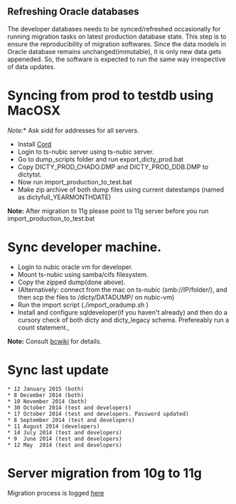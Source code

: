 ## Refreshing Oracle databases
The developer databases needs to be synced/refreshed occasionally for running
migration tasks on latest production database state. This step is to ensure the
reproducibility of migration softwares. Since the data models in Oracle
database remains unchanged(immutable), it is only new data gets appeneded.  So,
the software is expected to run the same way irrespective of data updates.


# Syncing from prod to testdb using MacOSX
*Note:** Ask sidd for addresses for all servers.

* Install [Cord](http://cord.sourceforge.net/)
* Login to ts-nubic server using ts-nubic server.
* Go to dump_scripts folder and run export_dicty_prod.bat
* Copy DICTY_PROD_CHADO.DMP and DICTY_PROD_DDB.DMP to dictytst.
* Now run import_production_to_test.bat
* Make zip archive of both dump files using current datestamps (named as dictyfull_YEARMONTHDATE)

**Note:** After migration to 11g please point to 11g server before you run import_production_to_test.bat

# Sync developer machine.
* Login to nubic oracle vm for developer.
* Mount ts-nubic using samba/cifs filesystem.
* Copy the zipped dump(done above).
* (Alternatively: connect from the mac on ts-nubic (smb://IP/folder/), and then scp the files to /dicty/DATADUMP/ on nubic-vm)
* Run the import script (./import_oradump.sh )
* Install and configure sqldeveloper(if you haven't already) and then do a cursory check of both dicty and dicty_legacy schema.
  Prefereably run a count statement.,

**Note:** Consult [bcwiki](http://bcwiki.bioinformatics.northwestern.edu/bcwiki/index.php/Importing_exporting_Oracle_10g_production_DB) for details.

# Sync last update
	
	* 12 January 2015 (both)
	* 8 December 2014 (both)
	* 10 November 2014 (both)
	* 30 October 2014 (test and developers)
	* 17 October 2014 (test and developers. Password updated)
	* 8 September 2014 (test and developers)
	* 11 August 2014 (developers)
	* 14 July 2014 (test and developers)
	* 9  June 2014 (test and developers)
	* 12 May  2014 (test and developers)


# Server migration from 10g to 11g
Migration process is logged [here](https://github.com/dictyBase/Migration-Docs/issues/9)

